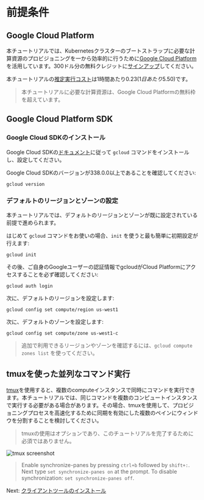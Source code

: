 # 前提条件

## Google Cloud Platform

本チュートリアルでは、Kubernetesクラスターのブートストラップに必要な計算資源のプロビジョニングを一から効率的に行うために[Google Cloud Platform](https://cloud.google.com/)を活用しています。300ドル分の無料クレジットに[サインアップ](https://cloud.google.com/free/)してください。

本チュートリアルの[推定実行コスト](https://cloud.google.com/products/calculator#id=873932bc-0840-4176-b0fa-a8cfd4ca61ae)は1時間あたり$0.23(1日あたり$5.50)です。

> 本チュートリアルに必要な計算資源は、Google Cloud Platformの無料枠を超えています。

## Google Cloud Platform SDK

### Google Cloud SDKのインストール

Google Cloud SDKの[ドキュメント](https://cloud.google.com/sdk/)に従って `gcloud` コマンドをインストールし、設定してください。

Google Cloud SDKのバージョンが338.0.0以上であることを確認してください:

```
gcloud version
```

### デフォルトのリージョンとゾーンの設定

本チュートリアルでは、デフォルトのリージョンとゾーンが既に設定されている前提で進められます。

はじめて `gcloud` コマンドをお使いの場合、`init` を使うと最も簡単に初期設定が行えます:

```
gcloud init
```

その後、ご自身のGoogleユーザーの認証情報でgcloudがCloud Platformにアクセスすることを必ず確認してください:

```
gcloud auth login
```

次に、デフォルトのリージョンを設定します:

```
gcloud config set compute/region us-west1
```

次に、デフォルトのゾーンを設定します:

```
gcloud config set compute/zone us-west1-c
```

> 追加で利用できるリージョンやゾーンを確認するには、`gcloud compute zones list` を使ってください。

## tmuxを使った並列なコマンド実行

[tmux](https://github.com/tmux/tmux/wiki)を使用すると、複数のcomputeインスタンスで同時にコマンドを実行できます。本チュートリアルでは、同じコマンドを複数のコンピュートインスタンスで実行する必要がある場合があります。その場合、tmuxを使用して、プロビジョニングプロセスを高速化するために同期を有効にした複数のペインにウィンドウを分割することを検討してください。

> tmuxの使用はオプションであり、このチュートリアルを完了するために必須ではありません。

![tmux screenshot](images/tmux-screenshot.png)

> Enable synchronize-panes by pressing `ctrl+b` followed by `shift+:`. Next type `set synchronize-panes on` at the prompt. To disable synchronization: `set synchronize-panes off`.

Next: [クライアントツールのインストール](02-client-tools.md)
